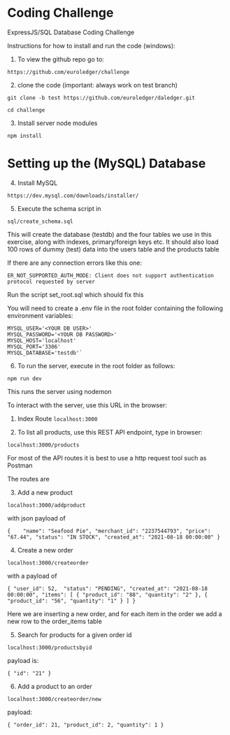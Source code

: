 # Coding Challenge

ExpressJS/SQL Database Coding Challenge

Instructions for how to install and run the code (windows):

1. To view the github repo go to:

`https://github.com/euroledger/challenge`

2. clone the code (important: always work on test branch)

`git clone -b test https://github.com/euroledger/daledger.git`

`cd challenge`

3. Install server node modules

`npm install`

# Setting up the (MySQL) Database

4. Install MySQL

`https://dev.mysql.com/downloads/installer/`

5. Execute the schema script in 

`sql/create_schema.sql`

This will create the database (testdb) and the four tables we use in this exercise, along with indexes, primary/foreign keys etc.
It should also load 100 rows of dummy (test) data into the users table and the products table

If there are any connection errors like this one:

`ER_NOT_SUPPORTED_AUTH_MODE: Client does not support authentication protocol requested by server`

Run the script set_root.sql which should fix this

You will need to create a .env file in the root folder containing the following environment variables:

    MYSQL_USER='<YOUR DB USER>'
    MYSQL_PASSWORD='<YOUR DB PASSWORD>'
    MYSQL_HOST='localhost'
    MYSQL_PORT='3306'
    MYSQL_DATABASE='testdb'`

6. To run the server, execute in the root folder as follows:

`npm run dev`

This runs the server using nodemon

To interact with the server, use this URL in the browser:

1. Index Route
`localhost:3000`

2. To list all products, use this REST API endpoint, type in browser:

`localhost:3000/products`

For most of the API routes it is best to use a http request tool such as Postman

The routes are

3. Add a new product

`localhost:3000/addproduct`

with json payload of

`{   
    "name": "Seafood Pie",
    "merchant_id": "2237544793",
    "price": "67.44",
    "status": "IN STOCK",
    "created_at": "2021-08-18 00:00:00"
}`

4. Create a new order 

`localhost:3000/createorder`

with a payload of 

`{
    "user_id": 52, 
    "status": "PENDING",
    "created_at": "2021-08-18 00:00:00",
    "items": [
        {
            "product_id": "88",
            "quantity": "2"
        },
        {
            "product_id": "56",
            "quantity": "1"
        }
    ]
}`

Here we are inserting a new order, and for each item in the order we add a new row to the order_items table

5. Search for products for a given order id

`localhost:3000/productsbyid`

payload is:

`{
    "id": "21"
}`

6. Add a product to an order

`localhost:3000/createorder/new`

payload:

`{
    "order_id": 21,
    "product_id": 2,
    "quantity": 1
}`